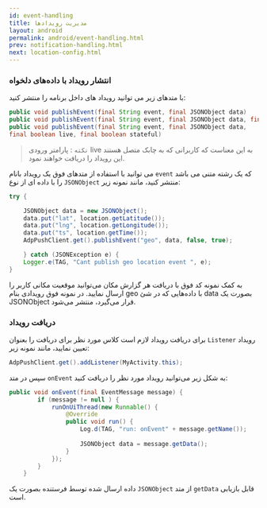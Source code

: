 ```yaml
---
id: event-handling
title: مدیریت رویدادها
layout: android
permalink: android/event-handling.html
prev: notification-handling.html
next: location-config.html
---
```


### انتشار رویداد با داده‌های دلخواه

با متدهای زیر می توانید رویداد های داخل برنامه را منتشر کنید:


```java
public void publishEvent(final String event, final JSONObject data)
public void publishEvent(final String event, final JSONObject data, final boolean live)
public void publishEvent(final String event, final JSONObject data,
final boolean live, final boolean stateful)

```

>`نکته` : پارامتر ورودی live به این معناست که کاربرانی که به چابک متصل هستند این رویداد را دریافت خواهند نمود.

می توانید با استفاده از متدهای فوق یک رویداد بانام `event` که یک رشته متنی می باشد را با داده ای از نوع `JSONObject` منتشر کنید، مانند نمونه زیر:

```java
try {

    JSONObject data = new JSONObject();
    data.put("lat", location.getLatitude());
    data.put("lng", location.getLongitude());
    data.put("ts", location.getTime());
    AdpPushClient.get().publishEvent("geo", data, false, true);

    } catch (JSONException e) {
    Logger.e(TAG, "Cant publish geo location event ", e);
}
```
به کمک نمونه کد فوق با دریافت هر گزارش مکان می‌توانید موقعیت مکانی کاربر را ارسال نمایید.
در نمونه فوق رویدادی بنام geo با داده‌هایی که در شیٔ data‌ بصورت یک JSONObject‌ قرار می‌گیرد، منتشر می‌شود.

### دریافت رویداد
برای دریافت رویداد لازم است کلاس مورد نظر برای دریافت را بعنوان `Listener`‌ رویداد تعیین نمایید، مانند نمونه زیر:

```java
AdpPushClient.get().addListener(MyActivity.this);
```

سپس در متد `onEvent` ‌به شکل زیر می‌توانید رویداد مورد نظر را دریافت کنید:

```java
public void onEvent(final EventMessage message) {
        if (message != null ) {
            runOnUiThread(new Runnable() {
                @Override
                public void run() {
                    Log.d(TAG, "run: onEvent" + message.getName());
                    
                    JSONObject data = message.getData();
                }
            });
        }
    }
```
داده ارسال شده توسط فرستنده بصورت یک `JSONObject` از متد `getData` قابل بازیابی است.
